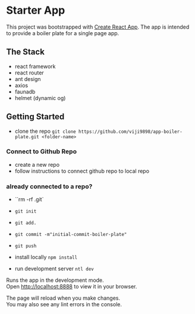 # Starter App

This project was bootstrapped with [Create React App](https://github.com/facebook/create-react-app).
The app is intended to provide a boiler plate for a single page app.

## The Stack

- react framework
- react router
- ant design
- axios
- faunadb
- helmet (dynamic og)

## Getting Started

- clone the repo
  `git clone https://github.com/viji9898/app-boiler-plate.git <folder-name>`

### Connect to Github Repo

- create a new repo
- follow instructions to connect github repo to local repo

### already connected to a repo?

- ``rm -rf .git`
- `git init`
- `git add.`
- `git commit -m"initial-commit-boiler-plate"`
- `git push`

- install locally
  `npm install`

- run development server
  `ntl dev`

Runs the app in the development mode.\
Open [http://localhost:8888](http://localhost:8888) to view it in your browser.

The page will reload when you make changes.\
You may also see any lint errors in the console.
